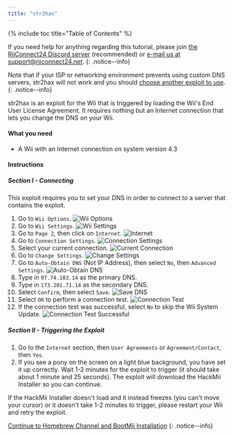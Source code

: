 ```yaml
---
title: "str2hax"
---
```


{% include toc title="Table of Contents" %}

If you need help for anything regarding this tutorial, please join [the RiiConnect24 Discord server](https://discord.gg/b4Y7jfD) (recommended) or [e-mail us at support@riiconnect24.net](mailto:support@riiconnect24.net).
{: .notice--info}

Note that if your ISP or networking environment prevents using custom DNS servers, str2hax will not work and you should [choose another exploit to use](get-started).
{: .notice--info}

str2hax is an exploit for the Wii that is triggered by loading the Wii's End User License Agreement. It requires nothing but an Internet connection that lets you change the DNS on your Wii.

#### What you need

* A Wii with an Internet connection on system version 4.3

#### Instructions

##### Section I - Connecting

This exploit requires you to set your DNS in order to connect to a server that contains the exploit.

1. Go to `Wii Options`.
![Wii Options](/images/RiiConnect24/Internet_1.png)
1. Go to `Wii Settings`.
![Wii Settings](/images/RiiConnect24/Internet_2.png)
1. Go to `Page 2`, then click on `Internet`.
![Internet](/images/RiiConnect24/Internet_3.png)
1. Go to `Connection Settings`.
![Connection Settings](/images/RiiConnect24/Internet_4.png)
1. Select your current connection.
![Current Connection](/images/RiiConnect24/Internet_5.png)
1. Go to `Change Settings`.
![Change Settings](/images/RiiConnect24/Internet_6.png)
1. Go to `Auto-Obtain DNS` (Not IP Address), then select `No`, then `Advanced Settings`.
![Auto-Obtain DNS](/images/RiiConnect24/Internet_7.png)
1. Type in `97.74.103.14` as the primary DNS.
1. Type in `173.201.71.14` as the secondary DNS.
1. Select `Confirm`, then select `Save`.
![Save DNS](/images/RiiConnect24/Internet_10.png)
1. Select `OK` to perform a connection test.
![Connection Test](/images/RiiConnect24/Internet_11.png)
1. If the connection test was successful, select `No` to skip the Wii System Update.
![Connection Test Successful](/images/RiiConnect24/Internet_12.png)

##### Section II - Triggering the Exploit

1. Go to the `Internet` section, then `User Agreements` or `Agreement/Contact`, then `Yes`.
1. If you see a pony on the screen on a light blue background, you have set it up correctly. Wait 1-2 minutes for the exploit to trigger (it should take about 1 minute and 25 seconds). The exploit will download the HackMii Installer so you can continue.

If the HackMii Installer doesn't load and it instead freezes (you can't move your cursor) or it doesn't take 1-2 minutes to trigger, please restart your Wii and retry the exploit.

[Continue to Homebrew Channel and BootMii Installation](hbc)
{: .notice--info}

